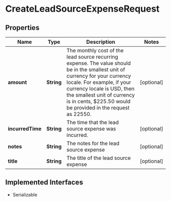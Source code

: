 

# CreateLeadSourceExpenseRequest


## Properties

| Name | Type | Description | Notes |
|------------ | ------------- | ------------- | -------------|
|**amount** | **String** | The monthly cost of the lead source recurring expense. The value should be in the smallest unit of currency for your currency locale. For example, if your currency locale is USD, then the smallest unit of currency is in cents, $225.50 would be provided in the request as 22550. |  [optional] |
|**incurredTime** | **String** | The time that the lead source expense was incurred. |  [optional] |
|**notes** | **String** | The notes for the lead source expense |  [optional] |
|**title** | **String** | The title of the lead source expense |  [optional] |


## Implemented Interfaces

* Serializable

